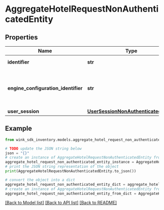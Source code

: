# AggregateHotelRequestNonAuthenticatedEntity


## Properties

Name | Type | Description | Notes
------------ | ------------- | ------------- | -------------
**identifier** | **str** | Record identifier | 
**engine_configuration_identifier** | **str** | The configuration identifier that was used during this call. | [optional] 
**user_session** | [**UserSessionNonAuthenticatedEntity**](UserSessionNonAuthenticatedEntity.md) |  | 

## Example

```python
from wink_sdk_inventory.models.aggregate_hotel_request_non_authenticated_entity import AggregateHotelRequestNonAuthenticatedEntity

# TODO update the JSON string below
json = "{}"
# create an instance of AggregateHotelRequestNonAuthenticatedEntity from a JSON string
aggregate_hotel_request_non_authenticated_entity_instance = AggregateHotelRequestNonAuthenticatedEntity.from_json(json)
# print the JSON string representation of the object
print(AggregateHotelRequestNonAuthenticatedEntity.to_json())

# convert the object into a dict
aggregate_hotel_request_non_authenticated_entity_dict = aggregate_hotel_request_non_authenticated_entity_instance.to_dict()
# create an instance of AggregateHotelRequestNonAuthenticatedEntity from a dict
aggregate_hotel_request_non_authenticated_entity_from_dict = AggregateHotelRequestNonAuthenticatedEntity.from_dict(aggregate_hotel_request_non_authenticated_entity_dict)
```
[[Back to Model list]](../README.md#documentation-for-models) [[Back to API list]](../README.md#documentation-for-api-endpoints) [[Back to README]](../README.md)



